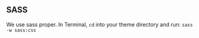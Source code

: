 ## SASS
We use sass proper. In Terminal, `cd` into your theme directory and run:
`sass -w sass:css`
